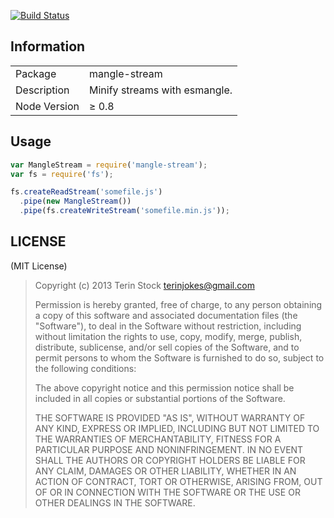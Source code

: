 [![Build Status](https://travis-ci.org/terinjokes/mangle-stream.png?branch=master)](https://travis-ci.org/terinjokes/mangle-stream)

## Information

<table>
<tr>
<td>Package</td><td>mangle-stream</td>
</tr>
<tr>
<td>Description</td>
<td>Minify streams with esmangle.</td>
</tr>
<tr>
<td>Node Version</td>
<td>≥ 0.8</td>
</tr>
</table>

## Usage

```javascript
var MangleStream = require('mangle-stream');
var fs = require('fs');

fs.createReadStream('somefile.js')
  .pipe(new MangleStream())
  .pipe(fs.createWriteStream('somefile.min.js'));
```

## LICENSE

(MIT License)

> Copyright (c) 2013 Terin Stock <terinjokes@gmail.com>
>
> Permission is hereby granted, free of charge, to any person obtaining
> a copy of this software and associated documentation files (the
> "Software"), to deal in the Software without restriction, including
> without limitation the rights to use, copy, modify, merge, publish,
> distribute, sublicense, and/or sell copies of the Software, and to
> permit persons to whom the Software is furnished to do so, subject to
> the following conditions:
>
> The above copyright notice and this permission notice shall be
> included in all copies or substantial portions of the Software.
>
> THE SOFTWARE IS PROVIDED "AS IS", WITHOUT WARRANTY OF ANY KIND,
> EXPRESS OR IMPLIED, INCLUDING BUT NOT LIMITED TO THE WARRANTIES OF
> MERCHANTABILITY, FITNESS FOR A PARTICULAR PURPOSE AND
> NONINFRINGEMENT. IN NO EVENT SHALL THE AUTHORS OR COPYRIGHT HOLDERS BE
> LIABLE FOR ANY CLAIM, DAMAGES OR OTHER LIABILITY, WHETHER IN AN ACTION
> OF CONTRACT, TORT OR OTHERWISE, ARISING FROM, OUT OF OR IN CONNECTION
> WITH THE SOFTWARE OR THE USE OR OTHER DEALINGS IN THE SOFTWARE.
